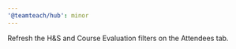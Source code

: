 ```yaml
---
'@teamteach/hub': minor
---
```


Refresh the H&S and Course Evaluation filters on the Attendees tab.
